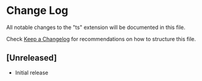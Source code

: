 # Change Log

All notable changes to the "ts" extension will be documented in this file.

Check [Keep a Changelog](http://keepachangelog.com/) for recommendations on how to structure this file.

## [Unreleased]

- Initial release